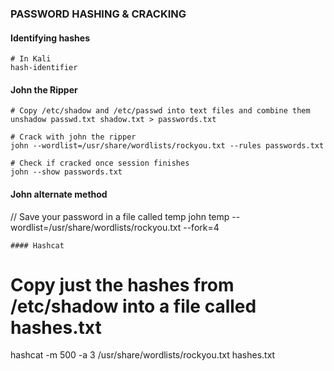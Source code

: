 ### PASSWORD HASHING & CRACKING
#### Identifying hashes
```
# In Kali
hash-identifier
```
#### John the Ripper
```
# Copy /etc/shadow and /etc/passwd into text files and combine them
unshadow passwd.txt shadow.txt > passwords.txt

# Crack with john the ripper
john --wordlist=/usr/share/wordlists/rockyou.txt --rules passwords.txt 

# Check if cracked once session finishes
john --show passwords.txt
```
#### John alternate method
// Save your password in a file called temp
john temp --wordlist=/usr/share/wordlists/rockyou.txt --fork=4
```
#### Hashcat
```
# Copy just the hashes from /etc/shadow into a file called hashes.txt
hashcat -m 500 -a 3 /usr/share/wordlists/rockyou.txt hashes.txt
```
